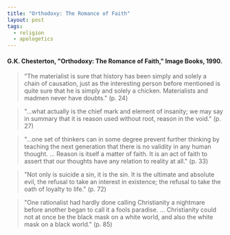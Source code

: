 ```yaml
---
title: "Orthodoxy: The Romance of Faith"
layout: post
tags:
  - religion
  - apologetics
---
```


#### G.K. Chesterton, "Orthodoxy: The Romance of Faith," Image Books, 1990.

> "The materialist is sure that history has been simply and solely a chain of causation, just as the interesting person before mentioned is quite sure that he is simply and solely a chicken. Materialists and madmen never have doubts." (p. 24)

> "...what actually is the chief mark and element of insanity; we may say in summary that it is reason used without root, reason in the void." (p. 27)

> "...one set of thinkers can in some degree prevent further thinking by teaching the next generation that there is no validity in any human thought. ... Reason is itself a matter of faith. It is an act of faith to assert that our thoughts have any relation to reality at all." (p. 33)

> "Not only is suicide a sin, it is the sin. It is the ultimate and absolute evil, the refusal to take an interest in existence; the refusal to take the oath of loyalty to life." (p. 72)

> "One rationalist had hardly done calling Christianity a nightmare before another began to call it a fools paradise. ... Christianity could not at once be the black mask on a white world, and also the white mask on a black world." (p. 85)
